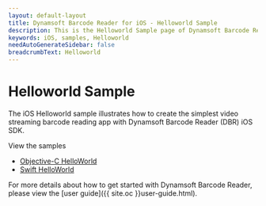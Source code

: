 ```yaml
---
layout: default-layout
title: Dynamsoft Barcode Reader for iOS - Helloworld Sample
description: This is the Helloworld Sample page of Dynamsoft Barcode Reader for iOS SDK.
keywords: iOS, samples, Helloworld
needAutoGenerateSidebar: false
breadcrumbText: Helloworld
---
```


# Helloworld Sample

The iOS Helloworld sample illustrates how to create the simplest video streaming barcode reading app with Dynamsoft Barcode Reader (DBR) iOS SDK.

View the samples

- <a href="https://github.com/Dynamsoft/barcode-reader-mobile-samples/tree/main/ios/Objective-C/HelloWorldObjC/" target="_blank">Objective-C HelloWorld</a>
- <a href="https://github.com/Dynamsoft/barcode-reader-mobile-samples/tree/main/ios/Swift/HelloWorldSwift/" target="_blank">Swift HelloWorld</a>

For more details about how to get started with Dynamsoft Barcode Reader, please view the [user guide]({{ site.oc }}user-guide.html).
